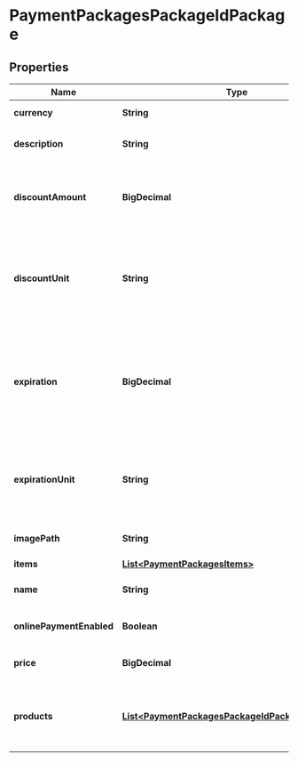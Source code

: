 

# PaymentPackagesPackageIdPackage


## Properties

Name | Type | Description | Notes
------------ | ------------- | ------------- | -------------
**currency** | **String** | The items currency |  [optional]
**description** | **String** | The package description |  [optional]
**discountAmount** | **BigDecimal** | Package discount amount (Only for view purposes) |  [optional]
**discountUnit** | **String** | Package discount unit [F-Fixed, P-Percentage] (Only for view purposes) |  [optional]
**expiration** | **BigDecimal** | Once package is instanced for a client, it will be valid for expiration number X expiration unit |  [optional]
**expirationUnit** | **String** | The expiration unit (M-Month, D-Day, W-Week, Y-Year) |  [optional]
**imagePath** | **String** | The package&#39;s image path |  [optional]
**items** | [**List&lt;PaymentPackagesItems&gt;**](PaymentPackagesItems.md) |  |  [optional]
**name** | **String** | The name of the package |  [optional]
**onlinePaymentEnabled** | **Boolean** | Online payments enabled? |  [optional]
**price** | **BigDecimal** | The price of the package |  [optional]
**products** | [**List&lt;PaymentPackagesPackageIdPackageProducts&gt;**](PaymentPackagesPackageIdPackageProducts.md) | Package&#39;s products. [] will remove the package&#39;s products |  [optional]



